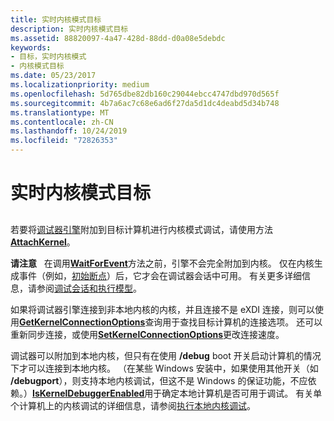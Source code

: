 ```yaml
---
title: 实时内核模式目标
description: 实时内核模式目标
ms.assetid: 88820097-4a47-428d-88dd-d0a08e5debdc
keywords:
- 目标，实时内核模式
- 内核模式目标
ms.date: 05/23/2017
ms.localizationpriority: medium
ms.openlocfilehash: 5d765dbe82db160c29044ebcc4747dbd970d565f
ms.sourcegitcommit: 4b7a6ac7c68e6ad6f27da5d1dc4deabd5d34b748
ms.translationtype: MT
ms.contentlocale: zh-CN
ms.lasthandoff: 10/24/2019
ms.locfileid: "72826353"
---
```

# <a name="live-kernel-mode-targets"></a>实时内核模式目标


## <span id="ddk_live_kernel_mode_targets_dbx"></span><span id="DDK_LIVE_KERNEL_MODE_TARGETS_DBX"></span>


若要将[调试器引擎](introduction.md#debugger-engine)附加到目标计算机进行内核模式调试，请使用方法[**AttachKernel**](https://docs.microsoft.com/windows-hardware/drivers/ddi/dbgeng/nf-dbgeng-idebugclient5-attachkernel)。

**请注意**   在调用[**WaitForEvent**](https://docs.microsoft.com/windows-hardware/drivers/ddi/dbgeng/nf-dbgeng-idebugcontrol3-waitforevent)方法之前，引擎不会完全附加到内核。 仅在内核生成事件（例如，[初始断点](initial-breakpoint.md)）后，它才会在调试器会话中可用。 有关更多详细信息，请参阅[调试会话和执行模型](debugging-session-and-execution-model.md)。

 

如果将调试器引擎连接到非本地内核的内核，并且连接不是 eXDI 连接，则可以使用[**GetKernelConnectionOptions**](https://docs.microsoft.com/windows-hardware/drivers/ddi/dbgeng/nf-dbgeng-idebugclient5-getkernelconnectionoptions)查询用于查找目标计算机的连接选项。 还可以重新同步连接，或使用[**SetKernelConnectionOptions**](https://docs.microsoft.com/windows-hardware/drivers/ddi/dbgeng/nf-dbgeng-idebugclient5-setkernelconnectionoptions)更改连接速度。

调试器可以附加到本地内核，但只有在使用 **/debug** boot 开关启动计算机的情况下才可以连接到本地内核。 （在某些 Windows 安装中，如果使用其他开关（如 **/debugport**），则支持本地内核调试，但这不是 Windows 的保证功能，不应依赖。）[**IsKernelDebuggerEnabled**](https://docs.microsoft.com/windows-hardware/drivers/ddi/dbgeng/nf-dbgeng-idebugclient5-iskerneldebuggerenabled)用于确定本地计算机是否可用于调试。 有关单个计算机上的内核调试的详细信息，请参阅[执行本地内核调试](performing-local-kernel-debugging.md)。

 

 





